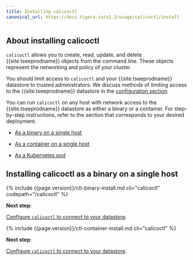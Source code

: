 ```yaml
---
title: Installing calicoctl
canonical_url: https://docs.tigera.io/v2.3/usage/calicoctl/install
---
```


## About installing calicoctl

`calicoctl` allows you to create, read, update, and delete {{site.tseeprodname}} objects
from the command line. These objects represent the networking and policy
of your cluster.

You should limit access to `calicoctl` and your {{site.tseeprodname}} datastore to
trusted administrators. We discuss methods of limiting access to the
{{site.tseeprodname}} datastore in the [configuration section](/{{page.version}}/usage/calicoctl/configure/).

You can run `calicoctl` on any host with network access to the
{{site.tseeprodname}} datastore as either a binary or a container.
For step-by-step instructions, refer to the section that
corresponds to your desired deployment.

- [As a binary on a single host](#installing-calicoctl-as-a-binary-on-a-single-host)

- [As a container on a single host](#installing-calicoctl-as-a-container-on-a-single-host)

- [As a Kubernetes pod](#installing-calicoctl-as-a-kubernetes-pod)


## Installing calicoctl as a binary on a single host

{% include {{page.version}}/ctl-binary-install.md cli="calicoctl" codepath="/calicoctl" %}

**Next step**:

[Configure `calicoctl` to connect to your datastore](/{{page.version}}/usage/calicoctl/configure/).

{% include {{page.version}}/ctl-container-install.md cli="calicoctl" %}

**Next step**:

[Configure `calicoctl` to connect to your datastore](/{{page.version}}/usage/calicoctl/configure/).
